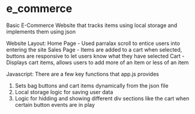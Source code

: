 # e_commerce
Basic E-Commerce Website that tracks items using local storage and implements them using json

Website Layout:
Home Page - Used parralax scroll to entice users into entering the site 
Sales Page - Items are added to a cart when selected, buttons are responsive to let users know what they have selected 
Cart - Displays cart items, allows users to add more of an item or less of an item 

Javascript:
There are a few key functions that app.js provides
1. Sets bag buttons and cart items dynamically from the json file
2. Local storage logic for saving user data
3. Logic for hidding and showing different div sections like the cart when certain button events are in play
